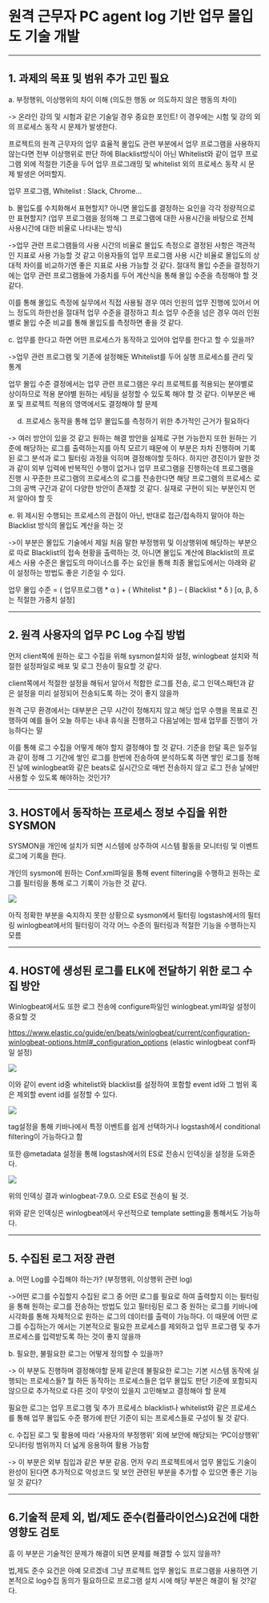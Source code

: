 # 원격 근무자 PC agent log 기반 업무 몰입도 기술 개발
---
## 1. 과제의 목표 및 범위 추가 고민 필요

a. 부정행위, 이상행위의 차이 이해 (의도한 행동 or 의도하지 않은 행동의 차이)

-> 온라인 강의 및 시험과 같은 기술일 경우 중요한 포인트! 이 경우에는 시험 및 강의 외의 프로세스 동작 시 문제가 발생한다.

프로젝트의 원격 근무자의 업무 효율적 몰입도 관련 부분에서 업무 프로그램을 사용하지 않는다면 전부 이상행위로 판단 하에 Blacklist방식이 아닌 Whitelist와 같이 업무 프로그램 외에 적절한 기준을 두어 업무 프로그래밍 및 whitelist 외의 프로세스 동작 시 문제 발생은 어떠할지.

업무 프로그램, Whitelist : Slack, Chrome…

b. 몰입도를 수치화해서 표현할지? 아니면 몰입도를 결정하는 요인을 각각 정량적으로만 표현할지? (업무 프로그램을 정의해 그 프로그램에 대한 사용시간을 바탕으로 전체 사용시간에 대한 비율로 나타내는 방식)

->업무 관련 프로그램들의 사용 시간의 비율로 몰입도 측정으로 결정된 사항은 객관적인 지표로 사용 가능할 것 같고 이용자들의 업무 프로그램 사용 시간 비율로 몰입도의 상대적 차이를 비교하기엔 좋은 지표로 사용 가능할 것 같다. 절대적 몰입 수준을 결정하기에는 업무 관련 프로그램들에 가중치를 두어 계산식을 통해 몰입 수준을 측정해야 할 것 같다.

이를 통해 몰입도 측정에 실무에서 직접 사용될 경우 여러 인원의 업무 진행에 있어서 어느 정도의 하한선을 절대적 업무 수준을 결정하고 최소 업무 수준을 넘은 경우 여러 인원별로 몰입 수준 비교를 통해 몰입도를 측정하면 좋을 것 같다.


c. 업무를 한다고 하면 어떤 프로세스가 동작하고 있어야 업무를 한다고 할 수 있을까?

->업무 관련 프로그램 및 기존에 설정해둔 Whitelist를 두어 실행 프로세스를 관리 및 통계

업무 몰입 수준 결정에서는 업무 관련 프로그램은 우리 프로젝트를 적용되는 분야별로 상이하므로 적용 분야별 원하는 세팅을 설정할 수 있도록 해야 할 것 같다. 이부분은 배포 및 프로젝트 적용의 영역에서도 결정해야 할 문제

 
d. 프로세스 동작을 통해 업무 몰입도를 측정하기 위한 추가적인 근거가 필요하다

-> 여러 방안이 있을 것 같고 원하는 해결 방안을 실제로 구현 가능한지 또한 원하는 기준에 해당하는 로그를 출력하는지를 아직 모르기 때문에 이 부분은 차차 진행하며 기록된 로그 분석과 로그 필터링 과정을 익히며 결정해야할 듯하다. 하지만 경진이가 말한 것과 같이 외부 입력에 반복적인 수행이 없거나 업무 프로그램을 진행하는데 프로그램을 진행 시 꾸준한 프로그램의 프로세스의 로그를 전송한다면 해당 프로그램의 프로세스 로그의 공백 구간과 같이 다양한 방안이 존재할 것 같다. 실재로 구현이 되는 부분인지 먼저 알아야 할 듯


e. 위 제시된 수행되는 프로세스의 관점이 아닌, 반대로 접근/접속하지 말아야 하는 Blacklist 방식의 몰입도 계산을 하는 것

->이 부분은 몰입도 기술에서 제일 처음 말한 부정행위 및 이상행위에 해당하는 부분으로 따로 Blacklist의 접속 현황을 출력하는 것, 아니면 몰입도 계산에 Blacklist의 프로세스 사용 수준은 몰입도의 마이너스를 주는 요인을 통해 최종 몰입도에서는 아래와 같이 설정하는 방법도 좋은 기준일 수 있다.

업무 몰입 수준 = ( 업무프로그램 * α )  + ( Whitelist * β )  – ( Blacklist * δ )  [α, β, δ는 적절한 가중치 설정]

---
## 2. 원격 사용자의 업무 PC Log 수집 방법

먼저 client쪽에 원하는 로그 수집을 위해 sysmon설치와 설정, winlogbeat 설치와 적절한 설정파일로 배포 및 로그 전송이 필요할 것 같다.

client쪽에서 적절한 설정을 해둬서 알아서 적합한 로그를 전송, 로그 인덱스패턴과 같은 설정을 미리 설정되어 전송되도록 하는 것이 좋지 않을까

원격 근무 환경에서는 대부분은 근무 시간이 정해지지 않고 해당 업무 수행을 목표로 진행하여 예를 들어 오늘 하루는 내내 휴식을 진행하고 다음날에는 밤새 업무를 진행이 가능하다는 말

이를 통해 로그 수집을 어떻게 해야 할지 결정해야 할 것 같다. 기준을 한달 혹은 일주일과 같이 정해 그 기간에 쌓인 로그를 한번에 전송하여 분석하도록 하면 쌓인 로그를 정해진 날에 winlogbeat와 같은 beats로 실시간으로 매번 전송하지 않고 로그 전송 날에만 사용할 수 있도록 해야하는 것인가? 

---
## 3. HOST에서 동작하는 프로세스 정보 수집을 위한 SYSMON

SYSMON을 개인에 설치가 되면 시스템에 상주하여 시스템 활동을 모니터링 및 이벤트 로그에 기록을 한다.

개인의 sysmon에 원하는 Conf.xml파일을 통해 event filtering을 수행하고 원하는 로그를 필터링을 통해 로그 기록이 가능한 것 같다.

![](image/99.png)

아직 정확한 부분을 숙지하지 못한 상황으로 sysmon에서 필터링 logstash에서의 필터링 winlogbeat에서의 필터링이 각각 어느 수준의 필터링과 적절한 기능을 수행하는지 모름

---
## 4. HOST에 생성된 로그를 ELK에 전달하기 위한 로그 수집 방안

Winlogbeat에서도 또한 로그 전송에 configure파일인 winlogbeat.yml파일 설정이 중요할 것

https://www.elastic.co/guide/en/beats/winlogbeat/current/configuration-winlogbeat-options.html#_configuration_options (elastic winlogbeat conf파일 설정)

![](image/100.png)

이와 같이 event id중 whitelist와 blacklist를 설정하여 포함할 event id와 그 범위 혹은 제외할 event id를 설정할 수 있다.

![](image/101.png)

tag설정을 통해 키바나에서 특정 이벤트를 쉽게 선택하거나 logstash에서 conditional filtering이 가능하다고 함

또한 @metadata 설정을 통해 logstash에서의 ES로 전송시 인덱싱을 설정을 도와준다.

![](image/102.png)

위의 인덱싱 결과 winlogbeat-7.9.0. 으로 ES로 전송이 될 것.

위와 같은 인덱싱은 winlogbeat에서 우선적으로 template setting을 통해서도 가능하다.

---
## 5. 수집된 로그 저장 관련

a. 어떤 Log를 수집해야 하는가? (부정행위, 이상행위 관련 log)

->어떤 로그를 수집할지 수집된 로그 중 어떤 로그를 필요로 하여 출력할지 이는 필터링을 통해 원하는 로그를 전송하는 방법도 있고 필터링된 로그 중 원하는 로그를 키바나에 시각화를 통해 자체적으로 원하는 로그의 데이터를 출력이 가능하다. 이 때문에 어떤 로그를 수집하는가 에서는 기본적으로 필요한 프로세스를 제외하고 업무 프로그램 및 추가 프로세스를 입력받도록 하는 것이 좋지 않을까

b. 필요한, 불필요한 로그는 어떻게 정의할 수 있을까?

-> 이 부분도 진행하며 결정해야할 문제 같은데 불필요한 로그는 기본 시스템 동작에 실행되는 프로세스들? 뭘 하든 동작하는 프로세스들은 업무 몰입도 판단 기준에 포함되지 않으므로 추가적으로 다른 것이 무엇이 있을지 고민해보고 결정해야 할 문제

필요한 로그는 업무 프로그램 및 추가 프로세스 blacklist나 whitelist와 같은 프로세스를 통해 업무 몰입도 수준 평가에 판단 기준이 되는 프로세스들로 구성이 될 것 같다.

c. 수집된 로그 및 활용에 따라 ‘사용자의 부정행위’ 외에 보안에 해당되는 ‘PC이상행위’ 모니터링 범위까지 더 넓게 응용하여 활용 가능함

-> 이 부분은 외부 침입과 같은 부분 같음. 먼저 우리 프로젝트에서 업무 몰입도 기술이 완성이 된다면 추가적으로 악성코드 및 보안 관련된 부분을 추가할 수 있으면 좋은 기능일 것 같다?


---
## 6.기술적 문제 외, 법/제도 준수(컴플라이언스)요건에 대한 영향도 검토

흠 이 부분은 기술적인 문제가 해결이 되면 문제를 해결할 수 있지 않을까?

법,제도 준수 요건은 아예 모르겠네 그냥 프로젝트 업무 몰입도 프로그램을 사용하면 기본적으로 log수집 동의가 필요하므로 프로그램 설치 시에 해당 부분은 해결이 될 것?같다.
